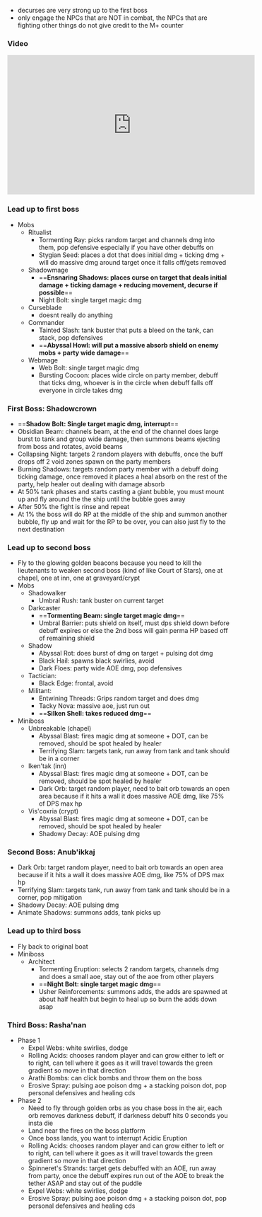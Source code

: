 - decurses are very strong up to the first boss
- only engage the NPCs that are NOT in combat, the NPCs that are fighting other things do not give credit to the M+ counter

### Video
<iframe width="560" height="315" src="https://www.youtube.com/embed/GPftXMutyZA?si=eG9u0P1637wyzQ3m" title="YouTube video player" frameborder="0" allow="accelerometer; autoplay; clipboard-write; encrypted-media; gyroscope; picture-in-picture; web-share" referrerpolicy="strict-origin-when-cross-origin" allowfullscreen></iframe>

### Lead up to first boss
- Mobs
	- Ritualist
		- Tormenting Ray: picks random target and channels dmg into them, pop defensive especially if you have other debuffs on
		- Stygian Seed: places a dot that does initial dmg + ticking dmg + will do massive dmg around target once it falls off/gets removed
	- Shadowmage
		- ==**Ensnaring Shadows: places curse on target that deals initial damage + ticking damage + reducing movement, decurse if possible**==
		- Night Bolt: single target magic dmg
	- Curseblade
		- doesnt really do anything
	- Commander
		- Tainted Slash: tank buster that puts a bleed on the tank, can stack, pop defensives
		- ==**Abyssal Howl: will put a massive absorb shield on enemy mobs + party wide damage**==
	- Webmage
		- Web Bolt: single target magic dmg
		- Bursting Cocoon: places wide circle on party member, debuff that ticks dmg, whoever is in the circle when debuff falls off everyone in circle takes dmg
### First Boss: Shadowcrown
- ==**Shadow Bolt: Single target magic dmg, interrupt**==
- Obsidian Beam: channels beam, at the end of the channel does large burst to tank and group wide damage, then summons beams ejecting from boss and rotates, avoid beams
- Collapsing Night: targets 2 random players with debuffs, once the buff drops off 2 void zones spawn on the party members
- Burning Shadows: targets random party member with a debuff doing ticking damage, once removed it places a heal absorb on the rest of the party, help healer out dealing with damage absorb
- At 50% tank phases and starts casting a giant bubble, you must mount up and fly around the the ship until the bubble goes away
- After 50% the fight is rinse and repeat
- At 1% the boss will do RP at the middle of the ship and summon another bubble, fly up and wait for the RP to be over, you can also just fly to the next destination
### Lead up to second boss
- Fly to the glowing golden beacons because you need to kill the lieutenants to weaken second boss (kind of like Court of Stars), one at chapel, one at inn, one at graveyard/crypt
- Mobs
	- Shadowalker
		- Umbral Rush: tank buster on current target
	- Darkcaster
		- ==**Tormenting Beam: single target magic dmg**==
		- Umbral Barrier: puts shield on itself, must dps shield down before debuff expires or else the 2nd boss will gain perma HP based off of remaining shield
	- Shadow
		- Abyssal Rot: does burst of dmg on target + pulsing dot dmg
		- Black Hail: spawns black swirlies, avoid
		- Dark Floes: party wide AOE dmg, pop defensives
	- Tactician:
		- Black Edge: frontal, avoid
	- Militant:
		- Entwining Threads: Grips random target and does dmg
		- Tacky Nova: massive aoe, just run out
		- ==**Silken Shell: takes reduced dmg**==
- Miniboss
	- Unbreakable (chapel)
		- Abyssal Blast: fires magic dmg at someone + DOT, can be removed, should be spot healed by healer
		- Terrifying Slam: targets tank, run away from tank and tank should be in a corner
	- Iken'tak (inn)
		- Abyssal Blast: fires magic dmg at someone + DOT, can be removed, should be spot healed by healer
		- Dark Orb: target random player, need to bait orb towards an open area because if it hits a wall it does massive AOE dmg, like 75% of DPS max hp
	- Vis'coxria (crypt)
		- Abyssal Blast: fires magic dmg at someone + DOT, can be removed, should be spot healed by healer
		- Shadowy Decay: AOE pulsing dmg
### Second Boss: Anub'ikkaj
- Dark Orb: target random player, need to bait orb towards an open area because if it hits a wall it does massive AOE dmg, like 75% of DPS max hp
- Terrifying Slam: targets tank, run away from tank and tank should be in a corner, pop mitigation
- Shadowy Decay: AOE pulsing dmg
- Animate Shadows: summons adds, tank picks up

### Lead up to third boss
- Fly back to original boat
- Miniboss
	- Architect
		- Tormenting Eruption: selects 2 random targets, channels dmg and does a small aoe, stay out of the aoe from other players
		- ==**Night Bolt: single target magic dmg**==
		- Usher Reinforcements: summons adds, the adds are spawned at about half health but begin to heal up so burn the adds down asap

### Third Boss: Rasha'nan
- Phase 1
	- Expel Webs: white swirlies, dodge
	- Rolling Acids: chooses random player and can grow either to left or to right, can tell where it goes as it will travel towards the green gradient so move in that direction
	- Arathi Bombs: can click bombs and throw them on the boss
	- Erosive Spray: pulsing aoe poison dmg + a stacking poison dot, pop personal defensives and healing cds
- Phase 2
	- Need to fly through golden orbs as you chase boss in the air, each orb removes darkness debuff, if darkness debuff hits 0 seconds you insta die
	- Land near the fires on the boss platform
	- Once boss lands, you want to interrupt Acidic Eruption
	- Rolling Acids: chooses random player and can grow either to left or to right, can tell where it goes as it will travel towards the green gradient so move in that direction
	- Spinneret's Strands: target gets debuffed with an AOE, run away from party, once the debuff expires run out of the AOE to break the tether ASAP and stay out of the puddle
	- Expel Webs: white swirlies, dodge
	- Erosive Spray: pulsing aoe poison dmg + a stacking poison dot, pop personal defensives and healing cds